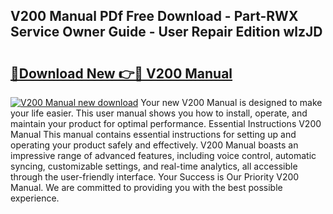 ## V200 Manual PDf Free Download - Part-RWX Service Owner Guide - User Repair Edition wlzJD

# <h2><a href="http://bc49274.oget.top/?id=V200+Manual">🔗Download New 👉🔴 V200 Manual</a></h2>

[![V200 Manual new download](https://i.imgur.com/5g1atiW.png)](http://bc49274.oget.top/?id=V200+Manual)
Your new V200 Manual is designed to make your life easier. This user manual shows you how to install, operate, and maintain your product for optimal performance. Essential Instructions V200 Manual This manual contains essential instructions for setting up and operating your product safely and effectively. V200 Manual boasts an impressive range of advanced features, including voice control, automatic syncing, customizable settings, and real-time analytics, all accessible through the user-friendly interface. Your Success is Our Priority V200 Manual. We are committed to providing you with the best possible experience.
